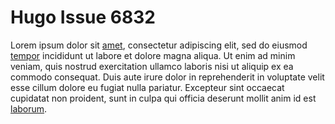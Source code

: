 # Hugo Issue 6832

Lorem ipsum dolor sit [amet](https://github.com/gohugoio/hugo), consectetur adipiscing elit, sed do eiusmod [tempor](https://github.com/gohugoio/hugo) incididunt ut labore et dolore magna aliqua. Ut enim ad minim veniam, quis nostrud exercitation ullamco laboris nisi ut aliquip ex ea commodo consequat. Duis aute irure dolor in reprehenderit in voluptate velit esse cillum dolore eu fugiat nulla pariatur. Excepteur sint occaecat cupidatat non proident, sunt in culpa qui officia deserunt mollit anim id est [laborum](https://github.com/gohugoio/hugo).